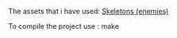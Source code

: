 The assets that i have used:
[Skeletons (enemies)](https://monopixelart.itch.io/skeletons-pack)

To compile the project use : make
